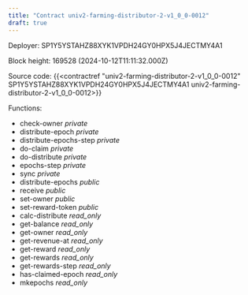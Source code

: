 ```yaml
---
title: "Contract univ2-farming-distributor-2-v1_0_0-0012"
draft: true
---
```

Deployer: SP1Y5YSTAHZ88XYK1VPDH24GY0HPX5J4JECTMY4A1


 



Block height: 169528 (2024-10-12T11:11:32.000Z)

Source code: {{<contractref "univ2-farming-distributor-2-v1_0_0-0012" SP1Y5YSTAHZ88XYK1VPDH24GY0HPX5J4JECTMY4A1 univ2-farming-distributor-2-v1_0_0-0012>}}

Functions:

* check-owner _private_
* distribute-epoch _private_
* distribute-epochs-step _private_
* do-claim _private_
* do-distribute _private_
* epochs-step _private_
* sync _private_
* distribute-epochs _public_
* receive _public_
* set-owner _public_
* set-reward-token _public_
* calc-distribute _read_only_
* get-balance _read_only_
* get-owner _read_only_
* get-revenue-at _read_only_
* get-reward _read_only_
* get-rewards _read_only_
* get-rewards-step _read_only_
* has-claimed-epoch _read_only_
* mkepochs _read_only_
